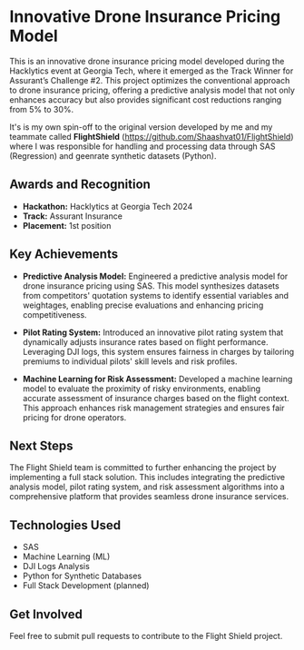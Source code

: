 # Innovative Drone Insurance Pricing Model

This is an innovative drone insurance pricing model developed during the Hacklytics event at Georgia Tech, where it emerged as the Track Winner for Assurant’s Challenge #2. This project optimizes the conventional approach to drone insurance pricing, offering a predictive analysis model that not only enhances accuracy but also provides significant cost reductions ranging from 5% to 30%.

It's is my own spin-off to the original version developed by me and my teammate called **FlightShield** (https://github.com/Shaashvat01/FlightShield) where I was responsible for handling and processing data through SAS (Regression) and geenrate synthetic datasets (Python).

## Awards and Recognition
- **Hackathon:** Hacklytics at Georgia Tech 2024
- **Track:** Assurant Insurance
- **Placement:** 1st position

## Key Achievements
- **Predictive Analysis Model:** Engineered a predictive analysis model for drone insurance pricing using SAS. This model synthesizes datasets from competitors' quotation systems to identify essential variables and weightages, enabling precise evaluations and enhancing pricing competitiveness.

- **Pilot Rating System:** Introduced an innovative pilot rating system that dynamically adjusts insurance rates based on flight performance. Leveraging DJI logs, this system ensures fairness in charges by tailoring premiums to individual pilots' skill levels and risk profiles.

- **Machine Learning for Risk Assessment:** Developed a machine learning model to evaluate the proximity of risky environments, enabling accurate assessment of insurance charges based on the flight context. This approach enhances risk management strategies and ensures fair pricing for drone operators.

## Next Steps
The Flight Shield team is committed to further enhancing the project by implementing a full stack solution. This includes integrating the predictive analysis model, pilot rating system, and risk assessment algorithms into a comprehensive platform that provides seamless drone insurance services.

## Technologies Used
- SAS
- Machine Learning (ML)
- DJI Logs Analysis
- Python for Synthetic Databases
- Full Stack Development (planned)

## Get Involved
Feel free to submit pull requests to contribute to the Flight Shield project.

